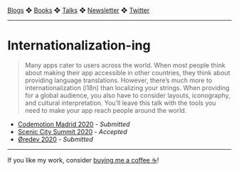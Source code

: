 [Blogs](../blogs.md) ❖ [Books](../books.md) ❖ [Talks](../talks.md) ❖ [Newsletter](https://tinyletter.com/vgonda) ❖ [Twitter](https://twitter.com/TTGonda)

---

# Internationalization-ing

> Many apps cater to users across the world. When most people think about making their app accessible in other countries, they think about providing language translations. However, there’s much more to internationalization (i18n) than localizing your strings. When providing for a global audience, you also have to consider layouts, iconography, and cultural interpretation. You’ll leave this talk with the tools you need to make your app reach people around the world.

- [Codemotion Madrid 2020](https://www.codemotion.com/) - _Submitted_
- [Scenic City Summit 2020](https://sceniccitysummit.com/) - _Accepted_
- [Øredev 2020](https://oredev.org/) - _Submitted_

---

If you like my work, consider [buying me a coffee ☕](https://www.buymeacoffee.com/96JjLEW)!
